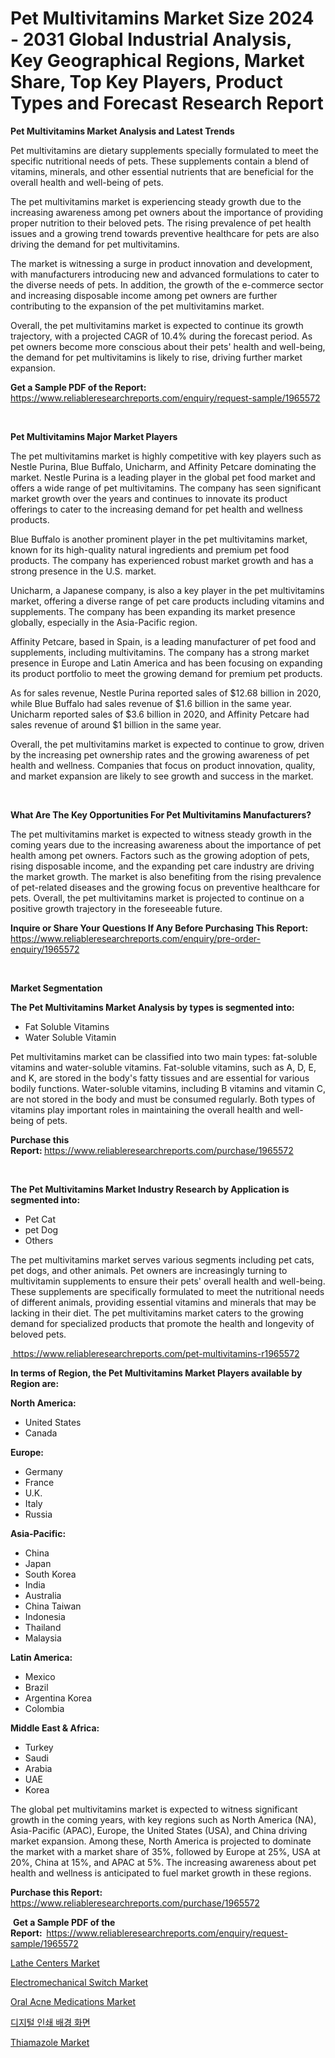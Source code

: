 <p><h1>Pet Multivitamins Market Size 2024 - 2031 Global Industrial Analysis, Key Geographical Regions, Market Share, Top Key Players, Product Types and Forecast Research Report</h1></p><p><strong>Pet Multivitamins Market Analysis and Latest Trends</strong></p>
<p><p>Pet multivitamins are dietary supplements specially formulated to meet the specific nutritional needs of pets. These supplements contain a blend of vitamins, minerals, and other essential nutrients that are beneficial for the overall health and well-being of pets.</p><p>The pet multivitamins market is experiencing steady growth due to the increasing awareness among pet owners about the importance of providing proper nutrition to their beloved pets. The rising prevalence of pet health issues and a growing trend towards preventive healthcare for pets are also driving the demand for pet multivitamins.</p><p>The market is witnessing a surge in product innovation and development, with manufacturers introducing new and advanced formulations to cater to the diverse needs of pets. In addition, the growth of the e-commerce sector and increasing disposable income among pet owners are further contributing to the expansion of the pet multivitamins market.</p><p>Overall, the pet multivitamins market is expected to continue its growth trajectory, with a projected CAGR of 10.4% during the forecast period. As pet owners become more conscious about their pets' health and well-being, the demand for pet multivitamins is likely to rise, driving further market expansion.</p></p>
<p><strong>Get a Sample PDF of the Report:&nbsp;</strong> <a href="https://www.reliableresearchreports.com/enquiry/request-sample/1965572">https://www.reliableresearchreports.com/enquiry/request-sample/1965572</a></p>
<p>&nbsp;</p>
<p><strong>Pet Multivitamins Major Market Players</strong></p>
<p><p>The pet multivitamins market is highly competitive with key players such as Nestle Purina, Blue Buffalo, Unicharm, and Affinity Petcare dominating the market. Nestle Purina is a leading player in the global pet food market and offers a wide range of pet multivitamins. The company has seen significant market growth over the years and continues to innovate its product offerings to cater to the increasing demand for pet health and wellness products. </p><p>Blue Buffalo is another prominent player in the pet multivitamins market, known for its high-quality natural ingredients and premium pet food products. The company has experienced robust market growth and has a strong presence in the U.S. market.</p><p>Unicharm, a Japanese company, is also a key player in the pet multivitamins market, offering a diverse range of pet care products including vitamins and supplements. The company has been expanding its market presence globally, especially in the Asia-Pacific region.</p><p>Affinity Petcare, based in Spain, is a leading manufacturer of pet food and supplements, including multivitamins. The company has a strong market presence in Europe and Latin America and has been focusing on expanding its product portfolio to meet the growing demand for premium pet products.</p><p>As for sales revenue, Nestle Purina reported sales of $12.68 billion in 2020, while Blue Buffalo had sales revenue of $1.6 billion in the same year. Unicharm reported sales of $3.6 billion in 2020, and Affinity Petcare had sales revenue of around $1 billion in the same year.</p><p>Overall, the pet multivitamins market is expected to continue to grow, driven by the increasing pet ownership rates and the growing awareness of pet health and wellness. Companies that focus on product innovation, quality, and market expansion are likely to see growth and success in the market.</p></p>
<p>&nbsp;</p>
<p><strong>What Are The Key Opportunities For Pet Multivitamins Manufacturers?</strong></p>
<p><p>The pet multivitamins market is expected to witness steady growth in the coming years due to the increasing awareness about the importance of pet health among pet owners. Factors such as the growing adoption of pets, rising disposable income, and the expanding pet care industry are driving the market growth. The market is also benefiting from the rising prevalence of pet-related diseases and the growing focus on preventive healthcare for pets. Overall, the pet multivitamins market is projected to continue on a positive growth trajectory in the foreseeable future.</p></p>
<p><strong>Inquire or Share Your Questions If Any Before Purchasing This Report:</strong> <a href="https://www.reliableresearchreports.com/enquiry/pre-order-enquiry/1965572">https://www.reliableresearchreports.com/enquiry/pre-order-enquiry/1965572</a></p>
<p>&nbsp;</p>
<p><strong>Market Segmentation</strong></p>
<p><strong>The Pet Multivitamins Market Analysis by types is segmented into:</strong></p>
<p><ul><li>Fat Soluble Vitamins</li><li>Water Soluble Vitamin</li></ul></p>
<p><p>Pet multivitamins market can be classified into two main types: fat-soluble vitamins and water-soluble vitamins. Fat-soluble vitamins, such as A, D, E, and K, are stored in the body's fatty tissues and are essential for various bodily functions. Water-soluble vitamins, including B vitamins and vitamin C, are not stored in the body and must be consumed regularly. Both types of vitamins play important roles in maintaining the overall health and well-being of pets.</p></p>
<p><strong>Purchase this Report:&nbsp;</strong><a href="https://www.reliableresearchreports.com/purchase/1965572">https://www.reliableresearchreports.com/purchase/1965572</a></p>
<p>&nbsp;</p>
<p><strong>The Pet Multivitamins Market Industry Research by Application is segmented into:</strong></p>
<p><ul><li>Pet Cat</li><li>pet Dog</li><li>Others</li></ul></p>
<p><p>The pet multivitamins market serves various segments including pet cats, pet dogs, and other animals. Pet owners are increasingly turning to multivitamin supplements to ensure their pets' overall health and well-being. These supplements are specifically formulated to meet the nutritional needs of different animals, providing essential vitamins and minerals that may be lacking in their diet. The pet multivitamins market caters to the growing demand for specialized products that promote the health and longevity of beloved pets.</p></p>
<p><a href="https://www.reliableresearchreports.com/pet-multivitamins-r1965572">&nbsp;https://www.reliableresearchreports.com/pet-multivitamins-r1965572</a></p>
<p><strong>In terms of Region, the Pet Multivitamins Market Players available by Region are:</strong></p>
<p>
    <p> <strong> North America: </strong>
        <ul>
            <li>United States</li>
            <li>Canada</li>
        </ul>
        </p> 
    <p> <strong> Europe: </strong>
        <ul>
            <li>Germany</li>
            <li>France</li>
            <li>U.K.</li>
            <li>Italy</li>
            <li>Russia</li>
        </ul>
        </p> 
    <p> <strong> Asia-Pacific: </strong>
        <ul>
            <li>China</li>
            <li>Japan</li>
            <li>South Korea</li>
            <li>India</li>
            <li>Australia</li>
            <li>China Taiwan</li>
            <li>Indonesia</li>
            <li>Thailand</li>
            <li>Malaysia</li>
        </ul>
        </p> 
    <p> <strong> Latin America: </strong>
        <ul>
            <li>Mexico</li>
            <li>Brazil</li>
            <li>Argentina Korea</li>
            <li>Colombia</li>
        </ul>
        </p> 
    <p> <strong> Middle East & Africa: </strong>
        <ul>
            <li>Turkey</li>
            <li>Saudi</li>
            <li>Arabia</li>
            <li>UAE</li>
            <li>Korea</li>
        </ul>
    </p>
    </p>
<p><p>The global pet multivitamins market is expected to witness significant growth in the coming years, with key regions such as North America (NA), Asia-Pacific (APAC), Europe, the United States (USA), and China driving market expansion. Among these, North America is projected to dominate the market with a market share of 35%, followed by Europe at 25%, USA at 20%, China at 15%, and APAC at 5%. The increasing awareness about pet health and wellness is anticipated to fuel market growth in these regions.</p></p>
<p><strong>Purchase this Report: </strong><a href="https://www.reliableresearchreports.com/purchase/1965572">https://www.reliableresearchreports.com/purchase/1965572</a></p>
<p>&nbsp;<strong>Get a Sample PDF of the Report:&nbsp;&nbsp;</strong><a href="https://www.reliableresearchreports.com/enquiry/request-sample/1965572">https://www.reliableresearchreports.com/enquiry/request-sample/1965572</a></p>
<p><strong></strong></p>
<p><p><a href="https://www.linkedin.com/pulse/lathe-centers-market-key-successful-business-strategy-forecast-70flf">Lathe Centers Market</a></p><p><a href="https://www.linkedin.com/pulse/electromechanical-switch-market-trends-analysis-forecasted-s4fhf">Electromechanical Switch Market</a></p><p><a href="https://github.com/wusalecollins540tpqoz/Market-Research-Report-List-2/blob/main/oral-acne-medications-market.md">Oral Acne Medications Market</a></p><p><a href="https://github.com/valroy852/Market-Research-Report-List-1/blob/main/801379156826.md">디지털 인쇄 배경 화면</a></p><p><a href="https://github.com/kathiaseamanalvaradovlprc2h/Market-Research-Report-List-2/blob/main/thiamazole-market.md">Thiamazole Market</a></p></p>